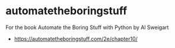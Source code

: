 # automatetheboringstuff
For the book Automate the Boring Stuff with Python by Al Sweigart
 * https://automatetheboringstuff.com/2e/chapter10/